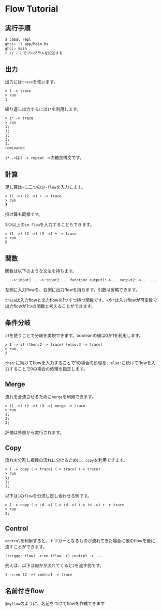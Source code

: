 # Flow Tutorial

## 実行手順

```bash
$ cabal repl
ghci> :l app/Main.hs
ghci> main
> // ここでプログラムを記述する
```

## 出力

出力には`trace`を使います。

```flowlang
> 1 -> trace
> run 
1
```

繰り返し出力するには`1*`を利用します。

```flowlang
> 1* -> trace
> run
1;
1;
1;
1;
1.
teminated
```

`1* ->`は`1 -> repeat ->`の糖衣構文です。

## 計算

足し算は`+`に二つの`in-flow`を入力します。

```flowlang
> (1 ->) (2 ->) + -> trace
> run
3
```

掛け算も同様です。

3つ以上の`in-flow`を入力することもできます。

```flowlang
> (1 ->) (2 ->) (3 ->) + -> trace
> run
5
```

## 関数

関数は以下のような文法を持ちます。

```
...->:input1 ...->:input2 ... function output1:->... output2:->... ... 
```

左側に入力flowを、右側に出力flowを持ちます。引数は省略できます。

`trace`は入力flowと出力flowを1つずつ持つ関数です。`+`や`*`は入力flowが可変数で出力flowが1つの関数と考えることができます。

## 条件分岐

`if`を使うことで分岐を実現できます。booleanの値は0か1を利用します。

```flowlang
> 1 -> if (then:2 -> trace) (else:3 -> trace)
> run
2
```

`then:`に続けてflowを入力することで1の場合の処理を、`else:`に続けてflowを入力することで0の場合の処理を指定します。

## Merge

流れを合流させるために`merge`を利用できます。

```
> (1 ->) (2 ->) (3 ->) merge -> trace
> run
1;
2;
3;
```

評価は外側から実行されます。

## Copy

流れを分割し複数の流れに分けるために、`copy`を利用できます。

```flowlang
> 1 -> copy (-> trace) (-> trace) (-> trace)
> run
1;
1;
1;
```

以下は`1`の`flow`を分流し足し合わせる例です。

```flowlang 
> 1 -> copy (-> id ->) (-> id ->) (-> id ->) + -> trace
> run
3;
```

## Control

`control`を利用すると、トリガーとなるものが流れてきた場合に他のflowを後に流すことができます。

```
(trigger flow) ->:en (flow ->) control -> ...
```

例えば、以下は何かが流れてくると`2`を流す例です。

```
1 ->:en (2 ->) control -> trace
```

## 名前付きflow

`@myflow`のように、名前をつけてflowを作成できます